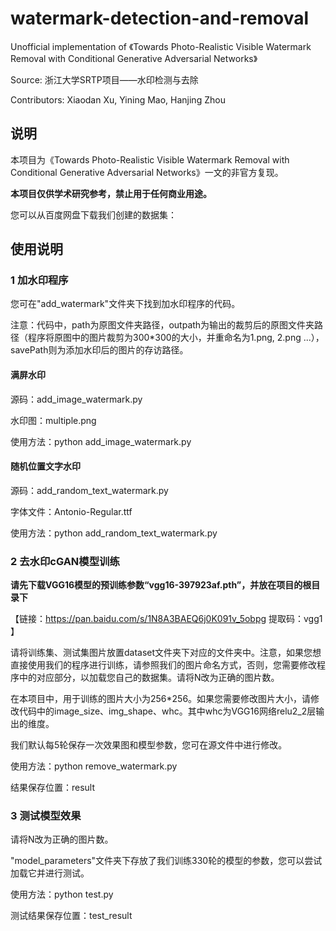 # watermark-detection-and-removal
Unofficial implementation of 《Towards Photo-Realistic Visible Watermark Removal with Conditional Generative Adversarial Networks》

Source: 浙江大学SRTP项目——水印检测与去除

Contributors: Xiaodan Xu, Yining Mao, Hanjing Zhou

## 说明

本项目为《Towards Photo-Realistic Visible Watermark Removal with Conditional Generative Adversarial Networks》一文的非官方复现。

**本项目仅供学术研究参考，禁止用于任何商业用途。**

您可以从百度网盘下载我们创建的数据集：

## 使用说明

### 1 加水印程序

您可在"add_watermark"文件夹下找到加水印程序的代码。

注意：代码中，path为原图文件夹路径，outpath为输出的裁剪后的原图文件夹路径（程序将原图中的图片裁剪为300*300的大小，并重命名为1.png, 2.png ...），savePath则为添加水印后的图片的存访路径。

#### 满屏水印

源码：add_image_watermark.py

水印图：multiple.png

使用方法：python add_image_watermark.py

#### 随机位置文字水印

源码：add_random_text_watermark.py

字体文件：Antonio-Regular.ttf

使用方法：python add_random_text_watermark.py

### 2 去水印cGAN模型训练

**请先下载VGG16模型的预训练参数“vgg16-397923af.pth”，并放在项目的根目录下**

【链接：https://pan.baidu.com/s/1N8A3BAEQ6j0K091v_5obpg 
提取码：vgg1 】

请将训练集、测试集图片放置dataset文件夹下对应的文件夹中。注意，如果您想直接使用我们的程序进行训练，请参照我们的图片命名方式，否则，您需要修改程序中的对应部分，以加载您自己的数据集。请将N改为正确的图片数。

在本项目中，用于训练的图片大小为256*256。如果您需要修改图片大小，请修改代码中的image_size、img_shape、whc。其中whc为VGG16网络relu2_2层输出的维度。

我们默认每5轮保存一次效果图和模型参数，您可在源文件中进行修改。

使用方法：python remove_watermark.py

结果保存位置：result

### 3 测试模型效果

请将N改为正确的图片数。

"model_parameters"文件夹下存放了我们训练330轮的模型的参数，您可以尝试加载它并进行测试。

使用方法：python test.py

测试结果保存位置：test_result

